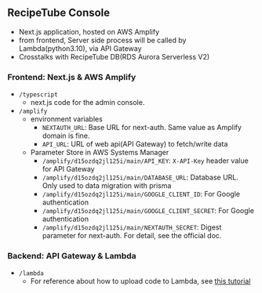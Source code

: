 ## RecipeTube Console
- Next.js application, hosted on AWS Amplify
- from frontend, Server side process will be called by Lambda(python3.10), via API Gateway
- Crosstalks with RecipeTube DB(RDS Aurora Serverless V2)

### Frontend: Next.js & AWS Amplify
- `/typescript`
  - next.js code for the admin console.
- `/amplify`
  - environment variables
    - `NEXTAUTH_URL`: Base URL for next-auth. Same value as Amplify domain is fine.
    - `API_URL`: URL of web api(API Gateway) to fetch/write data
  - Parameter Store in AWS Systems Manager
    - `/amplify/d15ozdq2jl125i/main/API_KEY`: `X-API-Key` header value for API Gateway
    - `/amplify/d15ozdq2jl125i/main/DATABASE_URL`: Database URL. Only used to data migration with prisma
    - `/amplify/d15ozdq2jl125i/main/GOOGLE_CLIENT_ID`: For Google authentication
    - `/amplify/d15ozdq2jl125i/main/GOOGLE_CLIENT_SECRET`: For Google authentication
    - `/amplify/d15ozdq2jl125i/main/NEXTAUTH_SECRET`: Digest parameter for next-auth. For detail, see the official doc.

### Backend: API Gateway & Lambda
- `/lambda`
  - For reference about how to upload code to Lambda, see [this tutorial](https://docs.aws.amazon.com/AmazonRDS/latest/UserGuide/rds-lambda-tutorial.html)
